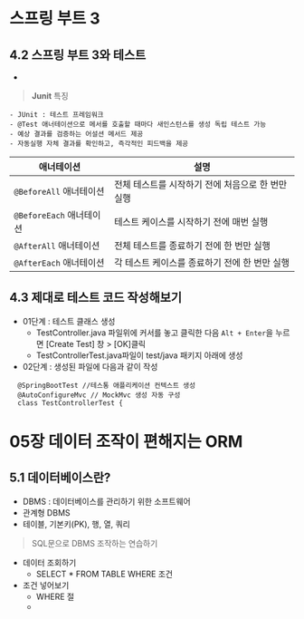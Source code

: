 
# 스프링 부트 3
## 4.2 스프링 부트 3와 테스트
- 
> **Junit** 특징
````
- JUnit : 테스트 프레임워크
- @Test 애너테이션으로 메서를 호출할 때마다 새인스턴스를 생성 독립 테스트 가능
- 예상 결과를 검증하는 어설션 메서드 제공
- 자동실행 자체 결과를 확인하고, 즉각적인 피드백을 제공
````
| 애너테이션 | 설명                           |
|--|------------------------------|
| `@BeforeAll` 애너테이션 | 전체 테스트를 시작하기 전에 처음으로 한 번만 실행 |
| `@BeforeEach` 애너테이션 | 테스트 케이스를 시작하기 전에 매번 실행       |
| `@AfterAll` 애너테이션 | 전체 테스트를 종료하기 전에 한 번만 실행      |
| `@AfterEach` 애너테이션 | 각 테스트 케이스를 종료하기 전에 한 번만 실행   |

## 4.3 제대로 테스트 코드 작성해보기
- 01단계 : 테스트 클래스 생성
  - TestController.java 파일위에 커서를 놓고 클릭한 다음 `Alt + Enter`을 누르면 [Create Test] 창 > [OK]클릭
  - TestControllerTest.java파일이 test/java 패키지 아래에 생성
- 02단계 : 생성된 파일에 다음과 같이 작성
````
  @SpringBootTest //테스통 애플리케이션 컨텍스트 생성
  @AutoConfigureMvc // MockMvc 생성 자동 구성
  class TestControllerTest {
````

# 05장 데이터 조작이 편해지는 ORM
## 5.1 데이터베이스란?
- DBMS : 데이터베이스를 관리하기 위한 소프트웨어
- 관계형 DBMS
- 테이블, 기본키(PK), 행, 열, 쿼리

> SQL문으로 DBMS 조작하는 연습하기
- 데이터 조회하기 
  - SELECT * FROM TABLE WHERE 조건
- 조건 넣어보기
  - WHERE 절
  - 